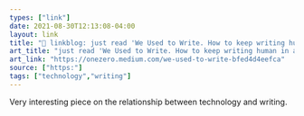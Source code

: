 ```yaml
---
types: ["link"]
date: 2021-08-30T12:13:08-04:00
layout: link
title: "🔗 linkblog: just read 'We Used to Write. How to keep writing human in a world of… | by Colin Horgan | Aug, 2021 | OneZero'"
art_title: "just read 'We Used to Write. How to keep writing human in a world of… | by Colin Horgan | Aug, 2021 | OneZero"
art_link: "https://onezero.medium.com/we-used-to-write-bfed4d4eefca"
source: ["https:"]
tags: ["technology","writing"]
---
```

Very interesting piece on the relationship between technology and writing.
